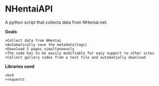 # NHentaiAPI
A python script that collects data from NHentai.net. 

**Goals**
```
>Collect data from NHentai
>Automatically save the metadata(tags)
>Download 5 pages simultaneously
>The code has to be easily modifiable for easy support to other sites 
>Collect gallery codes from a text file and automatially download
```

**Libraries used**
```
>bs4
>requests
```